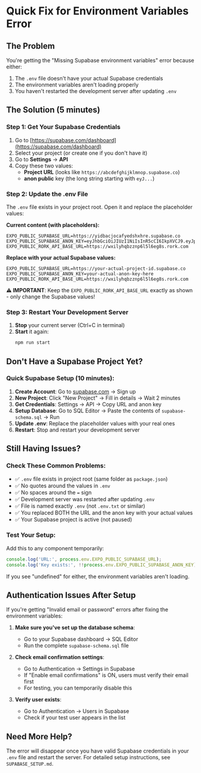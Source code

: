 # Quick Fix for Environment Variables Error

## The Problem
You're getting the "Missing Supabase environment variables" error because either:
1. The `.env` file doesn't have your actual Supabase credentials
2. The environment variables aren't loading properly
3. You haven't restarted the development server after updating `.env`

## The Solution (5 minutes)

### Step 1: Get Your Supabase Credentials
1. Go to [https://supabase.com/dashboard](https://supabase.com/dashboard)
2. Select your project (or create one if you don't have it)
3. Go to **Settings** → **API**
4. Copy these two values:
   - **Project URL** (looks like `https://abcdefghijklmnop.supabase.co`)
   - **anon public** key (the long string starting with `eyJ...`)

### Step 2: Update the .env File
The `.env` file exists in your project root. Open it and replace the placeholder values:

**Current content (with placeholders):**
```
EXPO_PUBLIC_SUPABASE_URL=https://yidbacjocafyedshxhre.supabase.co
EXPO_PUBLIC_SUPABASE_ANON_KEY=eyJhbGciOiJIUzI1NiIsInR5cCI6IkpXVCJ9.eyJpc3MiOiJzdXBhYmFzZSIsInJlZiI6InlpZGJhY2pvY2FmeWVkc2h4aHJlIiwicm9sZSI6ImFub24iLCJpYXQiOjE3NTMxMjMwMTUsImV4cCI6MjA2ODY5OTAxNX0.Q2ZYfQHePHQV6XDur1pO582JRP6_MJ52ucIPgzBiQ0U
EXPO_PUBLIC_RORK_API_BASE_URL=https://wxilyhqbzznp6l5l6eg8s.rork.com
```

**Replace with your actual Supabase values:**
```
EXPO_PUBLIC_SUPABASE_URL=https://your-actual-project-id.supabase.co
EXPO_PUBLIC_SUPABASE_ANON_KEY=your-actual-anon-key-here
EXPO_PUBLIC_RORK_API_BASE_URL=https://wxilyhqbzznp6l5l6eg8s.rork.com
```

**⚠️ IMPORTANT**: Keep the `EXPO_PUBLIC_RORK_API_BASE_URL` exactly as shown - only change the Supabase values!

### Step 3: Restart Your Development Server
1. **Stop** your current server (Ctrl+C in terminal)
2. **Start** it again:
   ```bash
   npm run start
   ```

## Don't Have a Supabase Project Yet?

### Quick Supabase Setup (10 minutes):

1. **Create Account**: Go to [supabase.com](https://supabase.com) → Sign up
2. **New Project**: Click "New Project" → Fill in details → Wait 2 minutes
3. **Get Credentials**: Settings → API → Copy URL and anon key
4. **Setup Database**: Go to SQL Editor → Paste the contents of `supabase-schema.sql` → Run
5. **Update .env**: Replace the placeholder values with your real ones
6. **Restart**: Stop and restart your development server

## Still Having Issues?

### Check These Common Problems:
- ✅ `.env` file exists in project root (same folder as `package.json`)
- ✅ No quotes around the values in `.env`
- ✅ No spaces around the `=` sign
- ✅ Development server was restarted after updating `.env`
- ✅ File is named exactly `.env` (not `.env.txt` or similar)
- ✅ You replaced BOTH the URL and the anon key with your actual values
- ✅ Your Supabase project is active (not paused)

### Test Your Setup:
Add this to any component temporarily:
```javascript
console.log('URL:', process.env.EXPO_PUBLIC_SUPABASE_URL);
console.log('Key exists:', !!process.env.EXPO_PUBLIC_SUPABASE_ANON_KEY);
```

If you see "undefined" for either, the environment variables aren't loading.

## Authentication Issues After Setup

If you're getting "Invalid email or password" errors after fixing the environment variables:

1. **Make sure you've set up the database schema**:
   - Go to your Supabase dashboard → SQL Editor
   - Run the complete `supabase-schema.sql` file

2. **Check email confirmation settings**:
   - Go to Authentication → Settings in Supabase
   - If "Enable email confirmations" is ON, users must verify their email first
   - For testing, you can temporarily disable this

3. **Verify user exists**:
   - Go to Authentication → Users in Supabase
   - Check if your test user appears in the list

## Need More Help?
The error will disappear once you have valid Supabase credentials in your `.env` file and restart the server. For detailed setup instructions, see `SUPABASE_SETUP.md`.